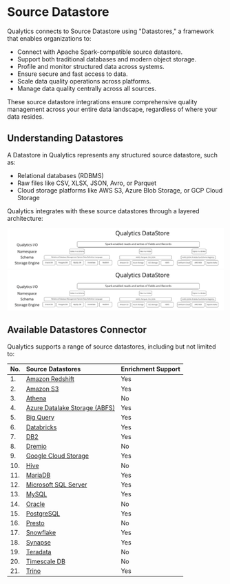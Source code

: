 # Source Datastore

Qualytics connects to Source Datastore using "Datastores," a framework that enables organizations to:

* Connect with Apache Spark-compatible source datastore.  
* Support both traditional databases and modern object storage.  
* Profile and monitor structured data across systems.  
* Ensure secure and fast access to data.  
* Scale data quality operations across platforms.  
* Manage data quality centrally across all sources.

These source datastore integrations ensure comprehensive quality management across your entire data landscape, regardless of where your data resides.

## **Understanding Datastores**

A Datastore in Qualytics represents any structured source datastore, such as:

* Relational databases (RDBMS)  
* Raw files like CSV, XLSX, JSON, Avro, or Parquet  
* Cloud storage platforms like AWS S3, Azure Blob Storage, or GCP Cloud Storage

Qualytics integrates with these source datastores through a layered architecture:

![datastore](../assets/datastores/what-is/datastore.png#only-light)
![datastore](../assets/datastores/what-is/datastore.png#only-dark)

## Available Datastores Connector

Qualytics supports a range of source datastores, including but not limited to:

| No. | Source Datastores | Enrichment Support |
| :---- | :---- | :---- |
| 1. | [Amazon Redshift](../add-datastores/redshift.md) | Yes |
| 2. | [Amazon S3](../add-datastores/amazon-s3.md) | Yes |
| 3. | [Athena](../add-datastores/athena.md) | No |
| 4. | [Azure Datalake Storage (ABFS)](../add-datastores/azure-datalake-storage.md) | Yes |
| 5. | [Big Query](../add-datastores/bigquery.md) | Yes |
| 6. | [Databricks](../add-datastores/databricks.md) | Yes |
| 7. | [DB2](../add-datastores/db2.md) | Yes |
| 8. | [Dremio](../add-datastores/dremio.md) | No |
| 9. | [Google Cloud Storage](../add-datastores/google-cloud-storage.md) | Yes |
| 10. | [Hive](../add-datastores/hive.md) | No |
| 11. | [MariaDB](../add-datastores/maria-db.md) | Yes |
| 12. | [Microsoft SQL Server](../add-datastores/microsoft-sql-server.md) | Yes |
| 13. | [MySQL](../add-datastores/mysql.md) | Yes |
| 14. | [Oracle](../add-datastores/oracle.md) | No |
| 15. | [PostgreSQL](../add-datastores/postgresql.md) | Yes |
| 16. | [Presto](../add-datastores/presto.md) | No |
| 17. | [Snowflake](../add-datastores/snowflake.md) | Yes |
| 18. | [Synapse](../add-datastores/synapse.md) | Yes |
| 19. | [Teradata](../add-datastores/teradata.md) | No |
| 20. | [Timescale DB](../add-datastores/timescale-db.md) | No |
| 21. | [Trino](../add-datastores/trino.md) | Yes |